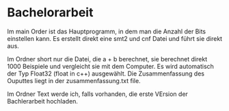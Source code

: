 # Bachelorarbeit
Im main Order ist das Hauptprogramm, in dem man die Anzahl der Bits einstellen kann. Es erstellt direkt eine smt2 und cnf Datei und führt sie direkt aus.

Im Ordner short nur die Datei, die a + b berechnet, sie berechnet direkt 1000 Beispiele und vergleicht sie mit dem Computer. Es wird automatisch der Typ Float32 (float in c++) ausgewählt. Die Zusammenfassung des Ouputtes liegt in der zusammenfassung.txt file.

Im Ordner Text werde ich, falls vorhanden, die erste VErsion der Bachlerarbeit hochladen.
